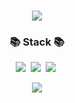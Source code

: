 <h1 align="center">
  <img src="https://capsule-render.vercel.app/api?type=waving&color=auto&height=200&section=header&text=Hello!%20👋&fontSize=50&animation=twinkling"/>
</h1>

<h3 align="center">📚 Stack 📚</h3>
<p align="center">
  <img src="https://img.shields.io/badge/C-00599C?style=flat&logo=c&logoColor=white"/></a>&nbsp 
  <img src="https://img.shields.io/badge/C%2B%2B-00599C?style=flat&logo=c%2B%2B&logoColor=white"/></a>&nbsp
  <img src="https://img.shields.io/badge/Java-007396.svg?style=flat&logo=Java&logoColor=white"/></a>&nbsp
</p>
<p align="center">
  <img src="https://github-readme-stats.vercel.app/api/top-langs/?username=hyonisera&layout=compact"/>
</p>
<!--
**hyonisera/hyonisera** is a ✨ _special_ ✨ repository because its `README.md` (this file) appears on your GitHub profile.

Here are some ideas to get you started:

- 🔭 I’m currently working on ...
- 🌱 I’m currently learning ...
- 👯 I’m looking to collaborate on ...
- 🤔 I’m looking for help with ...
- 💬 Ask me about ...
- 📫 How to reach me: ...
- 😄 Pronouns: ...
- ⚡ Fun fact: ...
-->
